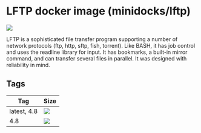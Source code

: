 LFTP docker image (minidocks/lftp)
==================================

![](https://lftp.yar.ru/lftp1.png)

LFTP is a sophisticated file transfer program supporting a number of network protocols (ftp, http, sftp, fish, torrent).
Like BASH, it has job control and uses the readline library for input. It has bookmarks, a built-in mirror command, and
can transfer several files in parallel. It was designed with reliability in mind.

Tags
----

 Tag         | Size
 ----------- | ----
 latest, 4.8 | [![](https://images.microbadger.com/badges/image/minidocks/lftp.svg)](https://microbadger.com/images/minidocks/lftp)
 4.8         | [![](https://images.microbadger.com/badges/image/minidocks/lftp:4.8.svg)](https://microbadger.com/images/minidocks/lftp:4.8)

